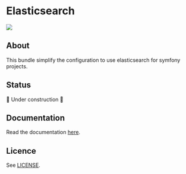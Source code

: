 # Elasticsearch
![](https://github.com/amenophis/elasticsearch/workflows/CI/badge.svg)

## About
This bundle simplify the configuration to use elasticsearch for symfony projects.

## Status
:construction: Under construction :construction:

## Documentation
Read the documentation [here](doc/index.md).

## Licence
See [LICENSE](LICENSE).

